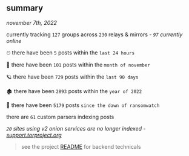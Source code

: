 
## summary
_november 7th, 2022_

currently tracking `127` groups across `230` relays & mirrors - _`97` currently online_

⏲ there have been `5` posts within the `last 24 hours`

🦈 there have been `101` posts within the `month of november`

🪐 there have been `729` posts within the `last 90 days`

🏚 there have been `2893` posts within the `year of 2022`

🦕 there have been `5179` posts `since the dawn of ransomwatch`

there are `61` custom parsers indexing posts

_`20` sites using v2 onion services are no longer indexed - [support.torproject.org](https://support.torproject.org/onionservices/v2-deprecation/)_

> see the project [README](https://github.com/joshhighet/ransomwatch#ransomwatch--) for backend technicals
